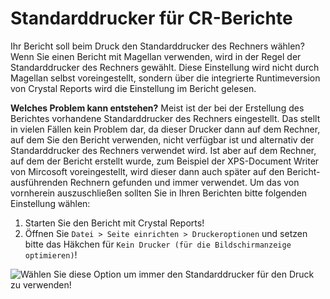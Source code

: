 # Standarddrucker für CR-Berichte

Ihr Bericht soll beim Druck den Standarddrucker des Rechners wählen? 
Wenn Sie einen Bericht mit Magellan verwenden, wird in der Regel der Standarddrucker des Rechners gewählt. Diese Einstellung wird nicht durch Magellan selbst voreingestellt, sondern über die integrierte Runtimeversion von Crystal Reports wird die Einstellung im Bericht gelesen.

**Welches Problem kann entstehen?** Meist ist der bei der Erstellung des Berichtes vorhandene Standarddrucker des Rechners eingestellt. Das stellt in vielen Fällen kein Problem dar, da dieser Drucker dann auf dem Rechner, auf dem Sie den Bericht verwenden, nicht verfügbar ist und alternativ der Standarddrucker des Rechners verwendet wird.
Ist aber auf dem Rechner, auf dem der Bericht erstellt wurde, zum Beispiel der XPS-Document Writer von Mircosoft voreingestellt, wird dieser dann auch später auf den Bericht-ausführenden Rechnern gefunden und immer verwendet.
Um das von vornherein auszuschließen sollten Sie in Ihren Berichten bitte folgenden Einstellung wählen:

1. Starten Sie den Bericht mit Crystal Reports!
2. Öffnen Sie `Datei > Seite einrichten > Druckeroptionen` und setzen bitte das Häkchen für `Kein Drucker (für die Bildschirmanzeige optimieren)`! 

![Wählen Sie diese Option um immer den Standarddrucker für den Druck zu verwenden!](/assets/images/cr-drucker.png)

